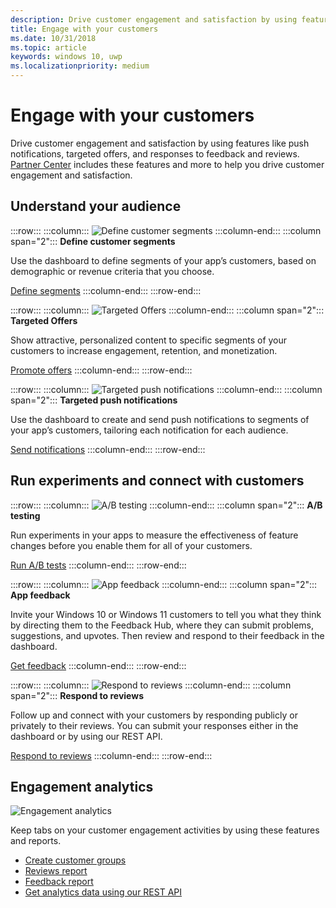 ```yaml
---
description: Drive customer engagement and satisfaction by using features like notifications, targeted offers, responding to reviews and feedback, and more.
title: Engage with your customers
ms.date: 10/31/2018
ms.topic: article
keywords: windows 10, uwp
ms.localizationpriority: medium
---
```

# Engage with your customers

Drive customer engagement and satisfaction by using features like push notifications, targeted offers, and responses to feedback and reviews. [Partner Center](https://partner.microsoft.com/dashboard) includes these features and more to help you drive customer engagement and satisfaction.

## Understand your audience

:::row:::
    :::column:::
        ![Define customer segments](images/engage-pie-chart.png)
    :::column-end:::
    :::column span="2":::
**Define customer segments**

Use the dashboard to define segments of your app’s customers, based on demographic or revenue criteria that you choose. 

[Define segments](create-customer-segments.md)
    :::column-end:::
:::row-end:::

:::row:::
    :::column:::
        ![Targeted Offers](images/engage-phone-truck.png)
    :::column-end:::
    :::column span="2":::
**Targeted Offers**

Show attractive, personalized content to specific segments of your customers to increase engagement, retention, and monetization.

[Promote offers](use-targeted-offers-to-maximize-engagement-and-conversions.md)
    :::column-end:::
:::row-end:::

:::row:::
    :::column:::
        ![Targeted push notifications](images/engage-push-notifications.png)
    :::column-end:::
    :::column span="2":::
**Targeted push notifications**

Use the dashboard to create and send push notifications to segments of your app’s customers, tailoring each notification for each audience.

[Send notifications](send-push-notifications-to-your-apps-customers.md)
    :::column-end:::
:::row-end:::

## Run experiments and connect with customers

:::row:::
    :::column:::
        ![A/B testing](images/engage-start-menu.png)
    :::column-end:::
    :::column span="2":::
**A/B testing**

Run experiments in your apps to measure the effectiveness of feature changes before you enable them for all of your customers.

[Run A/B tests](../monetize/run-app-experiments-with-a-b-testing.md)
    :::column-end:::
:::row-end:::

:::row:::
    :::column:::
        ![App feedback](images/engage-feedback.png)
    :::column-end:::
    :::column span="2":::
**App feedback**

Invite your Windows 10 or Windows 11 customers to tell you what they think by directing them to the Feedback Hub, where they can submit problems, suggestions, and upvotes. Then review and respond to their feedback in the dashboard.

[Get feedback](respond-to-customer-feedback.md)
    :::column-end:::
:::row-end:::

:::row:::
    :::column:::
        ![Respond to reviews](images/ads-community-campaign.png)
    :::column-end:::
    :::column span="2":::
**Respond to reviews**

Follow up and connect with your customers by responding publicly or privately to their reviews. You can submit your responses either in the dashboard or by using our REST API.

[Respond to reviews](respond-to-customer-reviews.md)
    :::column-end:::
:::row-end:::

## Engagement analytics

![Engagement analytics](images/engage-analytics.png)

Keep tabs on your customer engagement activities by using these features and reports.

- [Create customer groups](create-customer-groups.md)
- [Reviews report](reviews-report.md)
- [Feedback report](feedback-report.md)
- [Get analytics data using our REST API](../monetize/access-analytics-data-using-windows-store-services.md)
